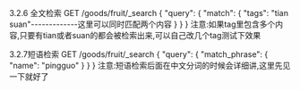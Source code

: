 3.2.6 全文检索
GET /goods/fruit/_search
{
  "query": {
    "match": {
      "tags": "tian suan"-------------这里可以同时匹配两个内容
    }
  }
}
注意:如果tag里包含多个内容,只要有tian或者suan的都会被检索出来,可以自己改几个tag测试下效果


3.2.7短语检索
GET /goods/fruit/_search
{
  "query": {
    "match_phrase": {
      "name": "pingguo"
    }
  }
}
注意:短语检索后面在中文分词的时候会详细讲,这里先见一下就好了 